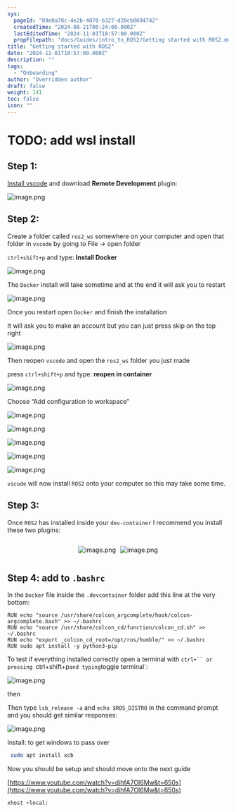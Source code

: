 ```yaml
---
sys:
  pageId: "89e0a78c-4e2b-4070-b327-d28cb0694742"
  createdTime: "2024-08-21T00:24:00.000Z"
  lastEditedTime: "2024-11-01T18:57:00.000Z"
  propFilepath: "docs/Guides/intro_to_ROS2/Getting started with ROS2.md"
title: "Getting started with ROS2"
date: "2024-11-01T18:57:00.000Z"
description: ""
tags:
  - "Onboarding"
author: "Overridden author"
draft: false
weight: 141
toc: false
icon: ""
---
```


# TODO: add wsl install

## Step 1:

[Install vscode](https://code.visualstudio.com/download) and download **Remote Development** plugin:

![image.png](https://prod-files-secure.s3.us-west-2.amazonaws.com/d518164a-d88e-44d1-a4ee-3adb3bd8bce0/efb52993-1881-4a40-b95e-6f020334f022/image.png?X-Amz-Algorithm=AWS4-HMAC-SHA256&X-Amz-Content-Sha256=UNSIGNED-PAYLOAD&X-Amz-Credential=ASIAZI2LB466WDCTQP5B%2F20250428%2Fus-west-2%2Fs3%2Faws4_request&X-Amz-Date=20250428T022702Z&X-Amz-Expires=3600&X-Amz-Security-Token=IQoJb3JpZ2luX2VjENH%2F%2F%2F%2F%2F%2F%2F%2F%2F%2FwEaCXVzLXdlc3QtMiJIMEYCIQDjfldwEuyLyYaFj9kZycqNdwjzPRUqLM47kzmHkEDTKgIhAN9ZiUdp3yva0GkjDjFbTdDhOzZV60Y2wPA6cfJWvvOGKv8DCGoQABoMNjM3NDIzMTgzODA1IgyKboIdOX0DkahlARIq3AOYLMlV5xeerGRjfhwVUtREvsdiZQaNDB6P6Pbf4nil9a9uhm81p8tx6MKaNotWcezNyyAq31SiSYne0YMTB13SKw%2FIpo8GZgoD6UYoMe08dbj89uv6GcM4%2BXOpz5VBaErfl7mVgfpKuoMZ2dJij6wY%2BOHnn%2Bjgo7GN1ks1Pun0mangRGZm6E8zTVQfWV9EvCkqRFl8sSPmpkdTpwPXtyO8H6o7y2QtrfNOcVtHCiO5psKypk4qCixcn9bygQs%2FSTMt5hsQ4%2B1Skijf8hO%2BJAxIACTIeFx%2FJtNMQa4c2VwCanmhpht8CkII57gIaWNv9CmzziPUvPEnosZ2Se8rBlggYHl92Tx2mcpVyyyJGYXHTbk8%2FYROEKZoXSfsNxDAteA2nXradxakxlTnU%2BXbiJcMmFHvVPXMAGgzYTdexsumLJOV0u1T0XlGInqx2rpneNIN2oBzmCV45P1yECRF7W2I3gs9pwU7oUBfcRzhBMOisByvnap0S8xyjSMho1GBvJ2iJbOfkZ5%2BeUTd7ysGISdTsMPjVn%2FKuKUmIpNiyo%2B%2B9jtaCWrZEyt4kfrhKxRHjOLSWzlKjMXPxxHCuHq%2BVn4NJEGkKl5SBSst9yaMAuw4HVMc9JrwS2hZ3jLHhTDrorvABjqkAVXly9hzURTSXp%2FSepmz4Ol5b%2FhnF7J2TAoVYRILs95XQChBRgiBkox79%2B6X6q%2ByYU6AgDEsMS%2BWUZejwbDglaVY1kQOzL3sedhcqP48DfJNKN61ScEEsxGNOjYryrKAv9iEXuJbteZ%2B2s3Z0%2BLWvQLe9hCZzX3r79hCzCnXrmnkSO5u7tYpnpjd8MB%2FMvRinuDCSoD03WmwpZi3Yhg%2FgOkCAfG2&X-Amz-Signature=ce96fafc3c5060b5e9d110be8ba0cdf21509ffdd65eb608ff1f0f46e339bfa8a&X-Amz-SignedHeaders=host&x-id=GetObject)

## Step 2:

Create a folder called `ros2_ws` somewhere on your computer and open that folder in `vscode` by going to File → open folder 

`ctrl+shift+p` and type: **Install Docker**

![image.png](https://prod-files-secure.s3.us-west-2.amazonaws.com/d518164a-d88e-44d1-a4ee-3adb3bd8bce0/2269dc0e-1cd5-47ff-bceb-c04ad9b2eab0/image.png?X-Amz-Algorithm=AWS4-HMAC-SHA256&X-Amz-Content-Sha256=UNSIGNED-PAYLOAD&X-Amz-Credential=ASIAZI2LB466WDCTQP5B%2F20250428%2Fus-west-2%2Fs3%2Faws4_request&X-Amz-Date=20250428T022702Z&X-Amz-Expires=3600&X-Amz-Security-Token=IQoJb3JpZ2luX2VjENH%2F%2F%2F%2F%2F%2F%2F%2F%2F%2FwEaCXVzLXdlc3QtMiJIMEYCIQDjfldwEuyLyYaFj9kZycqNdwjzPRUqLM47kzmHkEDTKgIhAN9ZiUdp3yva0GkjDjFbTdDhOzZV60Y2wPA6cfJWvvOGKv8DCGoQABoMNjM3NDIzMTgzODA1IgyKboIdOX0DkahlARIq3AOYLMlV5xeerGRjfhwVUtREvsdiZQaNDB6P6Pbf4nil9a9uhm81p8tx6MKaNotWcezNyyAq31SiSYne0YMTB13SKw%2FIpo8GZgoD6UYoMe08dbj89uv6GcM4%2BXOpz5VBaErfl7mVgfpKuoMZ2dJij6wY%2BOHnn%2Bjgo7GN1ks1Pun0mangRGZm6E8zTVQfWV9EvCkqRFl8sSPmpkdTpwPXtyO8H6o7y2QtrfNOcVtHCiO5psKypk4qCixcn9bygQs%2FSTMt5hsQ4%2B1Skijf8hO%2BJAxIACTIeFx%2FJtNMQa4c2VwCanmhpht8CkII57gIaWNv9CmzziPUvPEnosZ2Se8rBlggYHl92Tx2mcpVyyyJGYXHTbk8%2FYROEKZoXSfsNxDAteA2nXradxakxlTnU%2BXbiJcMmFHvVPXMAGgzYTdexsumLJOV0u1T0XlGInqx2rpneNIN2oBzmCV45P1yECRF7W2I3gs9pwU7oUBfcRzhBMOisByvnap0S8xyjSMho1GBvJ2iJbOfkZ5%2BeUTd7ysGISdTsMPjVn%2FKuKUmIpNiyo%2B%2B9jtaCWrZEyt4kfrhKxRHjOLSWzlKjMXPxxHCuHq%2BVn4NJEGkKl5SBSst9yaMAuw4HVMc9JrwS2hZ3jLHhTDrorvABjqkAVXly9hzURTSXp%2FSepmz4Ol5b%2FhnF7J2TAoVYRILs95XQChBRgiBkox79%2B6X6q%2ByYU6AgDEsMS%2BWUZejwbDglaVY1kQOzL3sedhcqP48DfJNKN61ScEEsxGNOjYryrKAv9iEXuJbteZ%2B2s3Z0%2BLWvQLe9hCZzX3r79hCzCnXrmnkSO5u7tYpnpjd8MB%2FMvRinuDCSoD03WmwpZi3Yhg%2FgOkCAfG2&X-Amz-Signature=57da06ced6d4753c794fe507bbe8ddc6513600891cbf9f5a213f55f019f3a35d&X-Amz-SignedHeaders=host&x-id=GetObject)

The `Docker` install will take sometime and at the end it will ask you to restart

![image.png](https://prod-files-secure.s3.us-west-2.amazonaws.com/d518164a-d88e-44d1-a4ee-3adb3bd8bce0/ed233f78-be33-4b1f-b89c-9c346c0e961e/image.png?X-Amz-Algorithm=AWS4-HMAC-SHA256&X-Amz-Content-Sha256=UNSIGNED-PAYLOAD&X-Amz-Credential=ASIAZI2LB466WDCTQP5B%2F20250428%2Fus-west-2%2Fs3%2Faws4_request&X-Amz-Date=20250428T022702Z&X-Amz-Expires=3600&X-Amz-Security-Token=IQoJb3JpZ2luX2VjENH%2F%2F%2F%2F%2F%2F%2F%2F%2F%2FwEaCXVzLXdlc3QtMiJIMEYCIQDjfldwEuyLyYaFj9kZycqNdwjzPRUqLM47kzmHkEDTKgIhAN9ZiUdp3yva0GkjDjFbTdDhOzZV60Y2wPA6cfJWvvOGKv8DCGoQABoMNjM3NDIzMTgzODA1IgyKboIdOX0DkahlARIq3AOYLMlV5xeerGRjfhwVUtREvsdiZQaNDB6P6Pbf4nil9a9uhm81p8tx6MKaNotWcezNyyAq31SiSYne0YMTB13SKw%2FIpo8GZgoD6UYoMe08dbj89uv6GcM4%2BXOpz5VBaErfl7mVgfpKuoMZ2dJij6wY%2BOHnn%2Bjgo7GN1ks1Pun0mangRGZm6E8zTVQfWV9EvCkqRFl8sSPmpkdTpwPXtyO8H6o7y2QtrfNOcVtHCiO5psKypk4qCixcn9bygQs%2FSTMt5hsQ4%2B1Skijf8hO%2BJAxIACTIeFx%2FJtNMQa4c2VwCanmhpht8CkII57gIaWNv9CmzziPUvPEnosZ2Se8rBlggYHl92Tx2mcpVyyyJGYXHTbk8%2FYROEKZoXSfsNxDAteA2nXradxakxlTnU%2BXbiJcMmFHvVPXMAGgzYTdexsumLJOV0u1T0XlGInqx2rpneNIN2oBzmCV45P1yECRF7W2I3gs9pwU7oUBfcRzhBMOisByvnap0S8xyjSMho1GBvJ2iJbOfkZ5%2BeUTd7ysGISdTsMPjVn%2FKuKUmIpNiyo%2B%2B9jtaCWrZEyt4kfrhKxRHjOLSWzlKjMXPxxHCuHq%2BVn4NJEGkKl5SBSst9yaMAuw4HVMc9JrwS2hZ3jLHhTDrorvABjqkAVXly9hzURTSXp%2FSepmz4Ol5b%2FhnF7J2TAoVYRILs95XQChBRgiBkox79%2B6X6q%2ByYU6AgDEsMS%2BWUZejwbDglaVY1kQOzL3sedhcqP48DfJNKN61ScEEsxGNOjYryrKAv9iEXuJbteZ%2B2s3Z0%2BLWvQLe9hCZzX3r79hCzCnXrmnkSO5u7tYpnpjd8MB%2FMvRinuDCSoD03WmwpZi3Yhg%2FgOkCAfG2&X-Amz-Signature=3276a5ba0f65da0671a0297241db34ca943d314d06488e327d7bf13964f2952a&X-Amz-SignedHeaders=host&x-id=GetObject)

Once you restart open `Docker` and finish the installation

It will ask you to make an account but you can just press skip on the top right

![image.png](https://prod-files-secure.s3.us-west-2.amazonaws.com/d518164a-d88e-44d1-a4ee-3adb3bd8bce0/21010ad9-1659-4fd9-9f59-9932a09b2a3d/image.png?X-Amz-Algorithm=AWS4-HMAC-SHA256&X-Amz-Content-Sha256=UNSIGNED-PAYLOAD&X-Amz-Credential=ASIAZI2LB466WDCTQP5B%2F20250428%2Fus-west-2%2Fs3%2Faws4_request&X-Amz-Date=20250428T022702Z&X-Amz-Expires=3600&X-Amz-Security-Token=IQoJb3JpZ2luX2VjENH%2F%2F%2F%2F%2F%2F%2F%2F%2F%2FwEaCXVzLXdlc3QtMiJIMEYCIQDjfldwEuyLyYaFj9kZycqNdwjzPRUqLM47kzmHkEDTKgIhAN9ZiUdp3yva0GkjDjFbTdDhOzZV60Y2wPA6cfJWvvOGKv8DCGoQABoMNjM3NDIzMTgzODA1IgyKboIdOX0DkahlARIq3AOYLMlV5xeerGRjfhwVUtREvsdiZQaNDB6P6Pbf4nil9a9uhm81p8tx6MKaNotWcezNyyAq31SiSYne0YMTB13SKw%2FIpo8GZgoD6UYoMe08dbj89uv6GcM4%2BXOpz5VBaErfl7mVgfpKuoMZ2dJij6wY%2BOHnn%2Bjgo7GN1ks1Pun0mangRGZm6E8zTVQfWV9EvCkqRFl8sSPmpkdTpwPXtyO8H6o7y2QtrfNOcVtHCiO5psKypk4qCixcn9bygQs%2FSTMt5hsQ4%2B1Skijf8hO%2BJAxIACTIeFx%2FJtNMQa4c2VwCanmhpht8CkII57gIaWNv9CmzziPUvPEnosZ2Se8rBlggYHl92Tx2mcpVyyyJGYXHTbk8%2FYROEKZoXSfsNxDAteA2nXradxakxlTnU%2BXbiJcMmFHvVPXMAGgzYTdexsumLJOV0u1T0XlGInqx2rpneNIN2oBzmCV45P1yECRF7W2I3gs9pwU7oUBfcRzhBMOisByvnap0S8xyjSMho1GBvJ2iJbOfkZ5%2BeUTd7ysGISdTsMPjVn%2FKuKUmIpNiyo%2B%2B9jtaCWrZEyt4kfrhKxRHjOLSWzlKjMXPxxHCuHq%2BVn4NJEGkKl5SBSst9yaMAuw4HVMc9JrwS2hZ3jLHhTDrorvABjqkAVXly9hzURTSXp%2FSepmz4Ol5b%2FhnF7J2TAoVYRILs95XQChBRgiBkox79%2B6X6q%2ByYU6AgDEsMS%2BWUZejwbDglaVY1kQOzL3sedhcqP48DfJNKN61ScEEsxGNOjYryrKAv9iEXuJbteZ%2B2s3Z0%2BLWvQLe9hCZzX3r79hCzCnXrmnkSO5u7tYpnpjd8MB%2FMvRinuDCSoD03WmwpZi3Yhg%2FgOkCAfG2&X-Amz-Signature=1f1badc14b269d081eaedf33709d68fe54334b8f88b863f39b67769a08601360&X-Amz-SignedHeaders=host&x-id=GetObject)

Then reopen `vscode` and open the `ros2_ws` folder you just made

press `ctrl+shift+p` and type: **reopen in container**

![image.png](https://prod-files-secure.s3.us-west-2.amazonaws.com/d518164a-d88e-44d1-a4ee-3adb3bd8bce0/4e93b8c2-41ad-488c-8095-c74205196118/image.png?X-Amz-Algorithm=AWS4-HMAC-SHA256&X-Amz-Content-Sha256=UNSIGNED-PAYLOAD&X-Amz-Credential=ASIAZI2LB466WDCTQP5B%2F20250428%2Fus-west-2%2Fs3%2Faws4_request&X-Amz-Date=20250428T022702Z&X-Amz-Expires=3600&X-Amz-Security-Token=IQoJb3JpZ2luX2VjENH%2F%2F%2F%2F%2F%2F%2F%2F%2F%2FwEaCXVzLXdlc3QtMiJIMEYCIQDjfldwEuyLyYaFj9kZycqNdwjzPRUqLM47kzmHkEDTKgIhAN9ZiUdp3yva0GkjDjFbTdDhOzZV60Y2wPA6cfJWvvOGKv8DCGoQABoMNjM3NDIzMTgzODA1IgyKboIdOX0DkahlARIq3AOYLMlV5xeerGRjfhwVUtREvsdiZQaNDB6P6Pbf4nil9a9uhm81p8tx6MKaNotWcezNyyAq31SiSYne0YMTB13SKw%2FIpo8GZgoD6UYoMe08dbj89uv6GcM4%2BXOpz5VBaErfl7mVgfpKuoMZ2dJij6wY%2BOHnn%2Bjgo7GN1ks1Pun0mangRGZm6E8zTVQfWV9EvCkqRFl8sSPmpkdTpwPXtyO8H6o7y2QtrfNOcVtHCiO5psKypk4qCixcn9bygQs%2FSTMt5hsQ4%2B1Skijf8hO%2BJAxIACTIeFx%2FJtNMQa4c2VwCanmhpht8CkII57gIaWNv9CmzziPUvPEnosZ2Se8rBlggYHl92Tx2mcpVyyyJGYXHTbk8%2FYROEKZoXSfsNxDAteA2nXradxakxlTnU%2BXbiJcMmFHvVPXMAGgzYTdexsumLJOV0u1T0XlGInqx2rpneNIN2oBzmCV45P1yECRF7W2I3gs9pwU7oUBfcRzhBMOisByvnap0S8xyjSMho1GBvJ2iJbOfkZ5%2BeUTd7ysGISdTsMPjVn%2FKuKUmIpNiyo%2B%2B9jtaCWrZEyt4kfrhKxRHjOLSWzlKjMXPxxHCuHq%2BVn4NJEGkKl5SBSst9yaMAuw4HVMc9JrwS2hZ3jLHhTDrorvABjqkAVXly9hzURTSXp%2FSepmz4Ol5b%2FhnF7J2TAoVYRILs95XQChBRgiBkox79%2B6X6q%2ByYU6AgDEsMS%2BWUZejwbDglaVY1kQOzL3sedhcqP48DfJNKN61ScEEsxGNOjYryrKAv9iEXuJbteZ%2B2s3Z0%2BLWvQLe9hCZzX3r79hCzCnXrmnkSO5u7tYpnpjd8MB%2FMvRinuDCSoD03WmwpZi3Yhg%2FgOkCAfG2&X-Amz-Signature=e4439ef043d4181be880c4dbe2bdfc0314c34ee2949cf29fa68475060240c3ea&X-Amz-SignedHeaders=host&x-id=GetObject)

Choose “Add configuration to workspace”

![image.png](https://prod-files-secure.s3.us-west-2.amazonaws.com/d518164a-d88e-44d1-a4ee-3adb3bd8bce0/9560b282-5060-4989-ba37-97e7b2c22476/image.png?X-Amz-Algorithm=AWS4-HMAC-SHA256&X-Amz-Content-Sha256=UNSIGNED-PAYLOAD&X-Amz-Credential=ASIAZI2LB466WDCTQP5B%2F20250428%2Fus-west-2%2Fs3%2Faws4_request&X-Amz-Date=20250428T022702Z&X-Amz-Expires=3600&X-Amz-Security-Token=IQoJb3JpZ2luX2VjENH%2F%2F%2F%2F%2F%2F%2F%2F%2F%2FwEaCXVzLXdlc3QtMiJIMEYCIQDjfldwEuyLyYaFj9kZycqNdwjzPRUqLM47kzmHkEDTKgIhAN9ZiUdp3yva0GkjDjFbTdDhOzZV60Y2wPA6cfJWvvOGKv8DCGoQABoMNjM3NDIzMTgzODA1IgyKboIdOX0DkahlARIq3AOYLMlV5xeerGRjfhwVUtREvsdiZQaNDB6P6Pbf4nil9a9uhm81p8tx6MKaNotWcezNyyAq31SiSYne0YMTB13SKw%2FIpo8GZgoD6UYoMe08dbj89uv6GcM4%2BXOpz5VBaErfl7mVgfpKuoMZ2dJij6wY%2BOHnn%2Bjgo7GN1ks1Pun0mangRGZm6E8zTVQfWV9EvCkqRFl8sSPmpkdTpwPXtyO8H6o7y2QtrfNOcVtHCiO5psKypk4qCixcn9bygQs%2FSTMt5hsQ4%2B1Skijf8hO%2BJAxIACTIeFx%2FJtNMQa4c2VwCanmhpht8CkII57gIaWNv9CmzziPUvPEnosZ2Se8rBlggYHl92Tx2mcpVyyyJGYXHTbk8%2FYROEKZoXSfsNxDAteA2nXradxakxlTnU%2BXbiJcMmFHvVPXMAGgzYTdexsumLJOV0u1T0XlGInqx2rpneNIN2oBzmCV45P1yECRF7W2I3gs9pwU7oUBfcRzhBMOisByvnap0S8xyjSMho1GBvJ2iJbOfkZ5%2BeUTd7ysGISdTsMPjVn%2FKuKUmIpNiyo%2B%2B9jtaCWrZEyt4kfrhKxRHjOLSWzlKjMXPxxHCuHq%2BVn4NJEGkKl5SBSst9yaMAuw4HVMc9JrwS2hZ3jLHhTDrorvABjqkAVXly9hzURTSXp%2FSepmz4Ol5b%2FhnF7J2TAoVYRILs95XQChBRgiBkox79%2B6X6q%2ByYU6AgDEsMS%2BWUZejwbDglaVY1kQOzL3sedhcqP48DfJNKN61ScEEsxGNOjYryrKAv9iEXuJbteZ%2B2s3Z0%2BLWvQLe9hCZzX3r79hCzCnXrmnkSO5u7tYpnpjd8MB%2FMvRinuDCSoD03WmwpZi3Yhg%2FgOkCAfG2&X-Amz-Signature=bc4a1db538d9776470b6832b1b10bbffd258155eed38b9972f55e8646aa7b58f&X-Amz-SignedHeaders=host&x-id=GetObject)

![image.png](https://prod-files-secure.s3.us-west-2.amazonaws.com/d518164a-d88e-44d1-a4ee-3adb3bd8bce0/2ee63f81-886b-48e8-a553-dc6e5eac99e4/image.png?X-Amz-Algorithm=AWS4-HMAC-SHA256&X-Amz-Content-Sha256=UNSIGNED-PAYLOAD&X-Amz-Credential=ASIAZI2LB466WDCTQP5B%2F20250428%2Fus-west-2%2Fs3%2Faws4_request&X-Amz-Date=20250428T022702Z&X-Amz-Expires=3600&X-Amz-Security-Token=IQoJb3JpZ2luX2VjENH%2F%2F%2F%2F%2F%2F%2F%2F%2F%2FwEaCXVzLXdlc3QtMiJIMEYCIQDjfldwEuyLyYaFj9kZycqNdwjzPRUqLM47kzmHkEDTKgIhAN9ZiUdp3yva0GkjDjFbTdDhOzZV60Y2wPA6cfJWvvOGKv8DCGoQABoMNjM3NDIzMTgzODA1IgyKboIdOX0DkahlARIq3AOYLMlV5xeerGRjfhwVUtREvsdiZQaNDB6P6Pbf4nil9a9uhm81p8tx6MKaNotWcezNyyAq31SiSYne0YMTB13SKw%2FIpo8GZgoD6UYoMe08dbj89uv6GcM4%2BXOpz5VBaErfl7mVgfpKuoMZ2dJij6wY%2BOHnn%2Bjgo7GN1ks1Pun0mangRGZm6E8zTVQfWV9EvCkqRFl8sSPmpkdTpwPXtyO8H6o7y2QtrfNOcVtHCiO5psKypk4qCixcn9bygQs%2FSTMt5hsQ4%2B1Skijf8hO%2BJAxIACTIeFx%2FJtNMQa4c2VwCanmhpht8CkII57gIaWNv9CmzziPUvPEnosZ2Se8rBlggYHl92Tx2mcpVyyyJGYXHTbk8%2FYROEKZoXSfsNxDAteA2nXradxakxlTnU%2BXbiJcMmFHvVPXMAGgzYTdexsumLJOV0u1T0XlGInqx2rpneNIN2oBzmCV45P1yECRF7W2I3gs9pwU7oUBfcRzhBMOisByvnap0S8xyjSMho1GBvJ2iJbOfkZ5%2BeUTd7ysGISdTsMPjVn%2FKuKUmIpNiyo%2B%2B9jtaCWrZEyt4kfrhKxRHjOLSWzlKjMXPxxHCuHq%2BVn4NJEGkKl5SBSst9yaMAuw4HVMc9JrwS2hZ3jLHhTDrorvABjqkAVXly9hzURTSXp%2FSepmz4Ol5b%2FhnF7J2TAoVYRILs95XQChBRgiBkox79%2B6X6q%2ByYU6AgDEsMS%2BWUZejwbDglaVY1kQOzL3sedhcqP48DfJNKN61ScEEsxGNOjYryrKAv9iEXuJbteZ%2B2s3Z0%2BLWvQLe9hCZzX3r79hCzCnXrmnkSO5u7tYpnpjd8MB%2FMvRinuDCSoD03WmwpZi3Yhg%2FgOkCAfG2&X-Amz-Signature=c762a6b1e1349d438763454c3046c7bde3086bf6dc0052ca42615a5c295556d3&X-Amz-SignedHeaders=host&x-id=GetObject)

![image.png](https://prod-files-secure.s3.us-west-2.amazonaws.com/d518164a-d88e-44d1-a4ee-3adb3bd8bce0/ae1580b2-b048-407e-aed9-b584224a7a04/image.png?X-Amz-Algorithm=AWS4-HMAC-SHA256&X-Amz-Content-Sha256=UNSIGNED-PAYLOAD&X-Amz-Credential=ASIAZI2LB466WDCTQP5B%2F20250428%2Fus-west-2%2Fs3%2Faws4_request&X-Amz-Date=20250428T022702Z&X-Amz-Expires=3600&X-Amz-Security-Token=IQoJb3JpZ2luX2VjENH%2F%2F%2F%2F%2F%2F%2F%2F%2F%2FwEaCXVzLXdlc3QtMiJIMEYCIQDjfldwEuyLyYaFj9kZycqNdwjzPRUqLM47kzmHkEDTKgIhAN9ZiUdp3yva0GkjDjFbTdDhOzZV60Y2wPA6cfJWvvOGKv8DCGoQABoMNjM3NDIzMTgzODA1IgyKboIdOX0DkahlARIq3AOYLMlV5xeerGRjfhwVUtREvsdiZQaNDB6P6Pbf4nil9a9uhm81p8tx6MKaNotWcezNyyAq31SiSYne0YMTB13SKw%2FIpo8GZgoD6UYoMe08dbj89uv6GcM4%2BXOpz5VBaErfl7mVgfpKuoMZ2dJij6wY%2BOHnn%2Bjgo7GN1ks1Pun0mangRGZm6E8zTVQfWV9EvCkqRFl8sSPmpkdTpwPXtyO8H6o7y2QtrfNOcVtHCiO5psKypk4qCixcn9bygQs%2FSTMt5hsQ4%2B1Skijf8hO%2BJAxIACTIeFx%2FJtNMQa4c2VwCanmhpht8CkII57gIaWNv9CmzziPUvPEnosZ2Se8rBlggYHl92Tx2mcpVyyyJGYXHTbk8%2FYROEKZoXSfsNxDAteA2nXradxakxlTnU%2BXbiJcMmFHvVPXMAGgzYTdexsumLJOV0u1T0XlGInqx2rpneNIN2oBzmCV45P1yECRF7W2I3gs9pwU7oUBfcRzhBMOisByvnap0S8xyjSMho1GBvJ2iJbOfkZ5%2BeUTd7ysGISdTsMPjVn%2FKuKUmIpNiyo%2B%2B9jtaCWrZEyt4kfrhKxRHjOLSWzlKjMXPxxHCuHq%2BVn4NJEGkKl5SBSst9yaMAuw4HVMc9JrwS2hZ3jLHhTDrorvABjqkAVXly9hzURTSXp%2FSepmz4Ol5b%2FhnF7J2TAoVYRILs95XQChBRgiBkox79%2B6X6q%2ByYU6AgDEsMS%2BWUZejwbDglaVY1kQOzL3sedhcqP48DfJNKN61ScEEsxGNOjYryrKAv9iEXuJbteZ%2B2s3Z0%2BLWvQLe9hCZzX3r79hCzCnXrmnkSO5u7tYpnpjd8MB%2FMvRinuDCSoD03WmwpZi3Yhg%2FgOkCAfG2&X-Amz-Signature=22d1d6df6df9fc94db53d1c297f817bca75d82b2e0c9565ac3812ce66e6a1916&X-Amz-SignedHeaders=host&x-id=GetObject)

![image.png](https://prod-files-secure.s3.us-west-2.amazonaws.com/d518164a-d88e-44d1-a4ee-3adb3bd8bce0/53255b28-f75e-430f-b9e3-c0ac8577e42b/image.png?X-Amz-Algorithm=AWS4-HMAC-SHA256&X-Amz-Content-Sha256=UNSIGNED-PAYLOAD&X-Amz-Credential=ASIAZI2LB466WDCTQP5B%2F20250428%2Fus-west-2%2Fs3%2Faws4_request&X-Amz-Date=20250428T022702Z&X-Amz-Expires=3600&X-Amz-Security-Token=IQoJb3JpZ2luX2VjENH%2F%2F%2F%2F%2F%2F%2F%2F%2F%2FwEaCXVzLXdlc3QtMiJIMEYCIQDjfldwEuyLyYaFj9kZycqNdwjzPRUqLM47kzmHkEDTKgIhAN9ZiUdp3yva0GkjDjFbTdDhOzZV60Y2wPA6cfJWvvOGKv8DCGoQABoMNjM3NDIzMTgzODA1IgyKboIdOX0DkahlARIq3AOYLMlV5xeerGRjfhwVUtREvsdiZQaNDB6P6Pbf4nil9a9uhm81p8tx6MKaNotWcezNyyAq31SiSYne0YMTB13SKw%2FIpo8GZgoD6UYoMe08dbj89uv6GcM4%2BXOpz5VBaErfl7mVgfpKuoMZ2dJij6wY%2BOHnn%2Bjgo7GN1ks1Pun0mangRGZm6E8zTVQfWV9EvCkqRFl8sSPmpkdTpwPXtyO8H6o7y2QtrfNOcVtHCiO5psKypk4qCixcn9bygQs%2FSTMt5hsQ4%2B1Skijf8hO%2BJAxIACTIeFx%2FJtNMQa4c2VwCanmhpht8CkII57gIaWNv9CmzziPUvPEnosZ2Se8rBlggYHl92Tx2mcpVyyyJGYXHTbk8%2FYROEKZoXSfsNxDAteA2nXradxakxlTnU%2BXbiJcMmFHvVPXMAGgzYTdexsumLJOV0u1T0XlGInqx2rpneNIN2oBzmCV45P1yECRF7W2I3gs9pwU7oUBfcRzhBMOisByvnap0S8xyjSMho1GBvJ2iJbOfkZ5%2BeUTd7ysGISdTsMPjVn%2FKuKUmIpNiyo%2B%2B9jtaCWrZEyt4kfrhKxRHjOLSWzlKjMXPxxHCuHq%2BVn4NJEGkKl5SBSst9yaMAuw4HVMc9JrwS2hZ3jLHhTDrorvABjqkAVXly9hzURTSXp%2FSepmz4Ol5b%2FhnF7J2TAoVYRILs95XQChBRgiBkox79%2B6X6q%2ByYU6AgDEsMS%2BWUZejwbDglaVY1kQOzL3sedhcqP48DfJNKN61ScEEsxGNOjYryrKAv9iEXuJbteZ%2B2s3Z0%2BLWvQLe9hCZzX3r79hCzCnXrmnkSO5u7tYpnpjd8MB%2FMvRinuDCSoD03WmwpZi3Yhg%2FgOkCAfG2&X-Amz-Signature=9ecb31cc462d86333ba339007bc7af1d587c25e2d7fa98605120e3f6308b6f9c&X-Amz-SignedHeaders=host&x-id=GetObject)

![image.png](https://prod-files-secure.s3.us-west-2.amazonaws.com/d518164a-d88e-44d1-a4ee-3adb3bd8bce0/7c562767-5af9-4ffb-97d1-327bcdf4ee00/image.png?X-Amz-Algorithm=AWS4-HMAC-SHA256&X-Amz-Content-Sha256=UNSIGNED-PAYLOAD&X-Amz-Credential=ASIAZI2LB466WDCTQP5B%2F20250428%2Fus-west-2%2Fs3%2Faws4_request&X-Amz-Date=20250428T022702Z&X-Amz-Expires=3600&X-Amz-Security-Token=IQoJb3JpZ2luX2VjENH%2F%2F%2F%2F%2F%2F%2F%2F%2F%2FwEaCXVzLXdlc3QtMiJIMEYCIQDjfldwEuyLyYaFj9kZycqNdwjzPRUqLM47kzmHkEDTKgIhAN9ZiUdp3yva0GkjDjFbTdDhOzZV60Y2wPA6cfJWvvOGKv8DCGoQABoMNjM3NDIzMTgzODA1IgyKboIdOX0DkahlARIq3AOYLMlV5xeerGRjfhwVUtREvsdiZQaNDB6P6Pbf4nil9a9uhm81p8tx6MKaNotWcezNyyAq31SiSYne0YMTB13SKw%2FIpo8GZgoD6UYoMe08dbj89uv6GcM4%2BXOpz5VBaErfl7mVgfpKuoMZ2dJij6wY%2BOHnn%2Bjgo7GN1ks1Pun0mangRGZm6E8zTVQfWV9EvCkqRFl8sSPmpkdTpwPXtyO8H6o7y2QtrfNOcVtHCiO5psKypk4qCixcn9bygQs%2FSTMt5hsQ4%2B1Skijf8hO%2BJAxIACTIeFx%2FJtNMQa4c2VwCanmhpht8CkII57gIaWNv9CmzziPUvPEnosZ2Se8rBlggYHl92Tx2mcpVyyyJGYXHTbk8%2FYROEKZoXSfsNxDAteA2nXradxakxlTnU%2BXbiJcMmFHvVPXMAGgzYTdexsumLJOV0u1T0XlGInqx2rpneNIN2oBzmCV45P1yECRF7W2I3gs9pwU7oUBfcRzhBMOisByvnap0S8xyjSMho1GBvJ2iJbOfkZ5%2BeUTd7ysGISdTsMPjVn%2FKuKUmIpNiyo%2B%2B9jtaCWrZEyt4kfrhKxRHjOLSWzlKjMXPxxHCuHq%2BVn4NJEGkKl5SBSst9yaMAuw4HVMc9JrwS2hZ3jLHhTDrorvABjqkAVXly9hzURTSXp%2FSepmz4Ol5b%2FhnF7J2TAoVYRILs95XQChBRgiBkox79%2B6X6q%2ByYU6AgDEsMS%2BWUZejwbDglaVY1kQOzL3sedhcqP48DfJNKN61ScEEsxGNOjYryrKAv9iEXuJbteZ%2B2s3Z0%2BLWvQLe9hCZzX3r79hCzCnXrmnkSO5u7tYpnpjd8MB%2FMvRinuDCSoD03WmwpZi3Yhg%2FgOkCAfG2&X-Amz-Signature=e1713c7cc0d436afebde524b2d4e0694baab79a87c79f0b939bae23d468ef6fc&X-Amz-SignedHeaders=host&x-id=GetObject)

`vscode` will now install `ROS2` onto your computer so this may take some time.

## Step 3:

Once `ROS2` has installed inside your `dev-container` I recommend you install these two plugins:

<div style="display: flex;flex-direction: row; column-gap:10px; max-width: 630px;justify-content: center;">
<div>

![image.png](https://prod-files-secure.s3.us-west-2.amazonaws.com/d518164a-d88e-44d1-a4ee-3adb3bd8bce0/3fc3d550-5a54-4ba1-ba6b-faa01cdb7369/image.png?X-Amz-Algorithm=AWS4-HMAC-SHA256&X-Amz-Content-Sha256=UNSIGNED-PAYLOAD&X-Amz-Credential=ASIAZI2LB466QVGKWUMX%2F20250428%2Fus-west-2%2Fs3%2Faws4_request&X-Amz-Date=20250428T022708Z&X-Amz-Expires=3600&X-Amz-Security-Token=IQoJb3JpZ2luX2VjENH%2F%2F%2F%2F%2F%2F%2F%2F%2F%2FwEaCXVzLXdlc3QtMiJIMEYCIQDI7wUil8YyE1VqXa%2F5RQ0RW6IWu5iVX8EuH6pWl4D%2BqQIhAOSWn%2B1MKySp9guoH58AIhP1hwlR9l8%2FYZrt1poIX0VRKv8DCGoQABoMNjM3NDIzMTgzODA1Igz3xotgzxhWsNpOwFsq3ANdNhRPvUSVy12STNT8Re09ivIzhxPczcHSAN7XCNLwaWVH1lcCzBsOxMfTQMKZBPlcZWyX5etER%2BhO8S8FfyRkEA6vrwHC8E1cXRtV0SkByuQgTErM9ZiTJ9pt6AkIxQlu64GUrulXNbjsfuqQjnShhQ4y8WMc7krgc%2BTlXsKmbzhwudcjtfmPHtP8q6%2Fch7XlnLzUu%2FdB8ssjDbGij9f4jQhxLlUIGr6u8w8IxwMxKzKDyi28xl1ju2OJixqxSQ2D4Vuio%2Bc9mNU8L8ymIrpK4avq4GlbCZiIhEsc9p3X5yYx0EQ7l5W7GU2Vf3Bs6WEYbSbHSCzayMLoxwKbMZd7QrwzaWykycC1JVin2T4RvqiTlrJO%2FwB0jzCD5qv43bKZ%2Bv6VuypN7P%2FNsjMvNdNaNAZgB%2BomooQAg%2FIwHyWuPuEuNtjVTENJfJBCHG9yuO8fhUPVCgPCYLTpKzBwih0H2G18BO2NNGqkJa%2FaKP8IU04llra5oD6etMPfwQrkbb8ydrfbx85DGO0NcELweNd6fOEor3BidF8FILawBy9UgSznx6jXeejhiTT8fda3MOPRrVjIUfPCyf1leF2twDBowqZ4A9Jjx%2FG8oJSDbClzF3smj6wv6TNWTLEEyjDkobvABjqkAb8sRw8RTWgGuSdDxo6sg8UVONpbN4%2BWOBOevtTLxOBSYDiaMOHfHaCVF3hq2aUpMQY6sZpHD5cqazIV5Il3X1soIA17uQJ87fHAIne20q3P%2FOJRH1krUaNChjXyaDmOYSL4%2B06BqeM4hCCsot2EFZ9gTKE92%2B2UaOzWQlQ%2FwE1pzRLbQ4Re3Oj%2BFSRB%2BFRBX2r26Hn5iLxPP7qa8Y49ay3CmIk4&X-Amz-Signature=42cd76e836b0afd257808a951830e5144f6bcbd1675e8c1ee33bfd0fb9c99903&X-Amz-SignedHeaders=host&x-id=GetObject)

</div>
<div>

![image.png](https://prod-files-secure.s3.us-west-2.amazonaws.com/d518164a-d88e-44d1-a4ee-3adb3bd8bce0/d994cc66-13c2-4093-a5a3-f84cf4601a82/image.png?X-Amz-Algorithm=AWS4-HMAC-SHA256&X-Amz-Content-Sha256=UNSIGNED-PAYLOAD&X-Amz-Credential=ASIAZI2LB466WFODXG6F%2F20250428%2Fus-west-2%2Fs3%2Faws4_request&X-Amz-Date=20250428T022708Z&X-Amz-Expires=3600&X-Amz-Security-Token=IQoJb3JpZ2luX2VjENH%2F%2F%2F%2F%2F%2F%2F%2F%2F%2FwEaCXVzLXdlc3QtMiJIMEYCIQDittWmGUK6mpQmR6wGLgeOcze3rZ7Yqt8ElD1qhU%2BOMgIhAJ1HHQ8f7C9Tup3F6xTUnnsoXzpgrrpBViN%2FwKJgQgpbKv8DCGoQABoMNjM3NDIzMTgzODA1Igwk2U7Hl6FHGrBffGgq3AOD7VpQ82ajAz4zJZJu%2FYvgDFT2bVCaIu%2BAS2jfFtFwfVrttZ8IllKywfuj2h%2FC8CjX%2FvmMsyh1sBhZKm2SYcLkyMIoZCGg%2B%2Bt%2BCTsAhfcO67mLHzi3vtpAjz2iITJzVLsznjCvIJVsA26UrIXMIl7q05CSpsztLX%2FcZeST922Dx9sjttB1YlGum6U7Tzi%2BnaytrZ9GgyW%2F3hYbsswgUaXad0b5C%2FWAmSZUKHNCOapWFuZ1YjEPAFrruFYKpwg4tyy9QDltJCe2ITNReyJxdU1e37D9RscR50nWy6PQ3GSOr7PGtupJ4OQ26J5C1ryx4S3l3tfg3dbyOlGXc179ToBKDDTwuKCfI4iAHRgDeeCSxN6zwGCbCCHa1ae4KX2RK6fwQ5LYJpNWwmYBo4Tciz4q9SmWm0j3hSXlMuQqZRiDrrPQVbs3LKjnkYzoTFFmOOi7k7QYCpkrm46XKUiQem3RN3%2BwACK0hPRIlqL3P6H4sV2zf95XbG%2Fr3Aij76TWsEAsraKHyX%2F9SJ%2B5CdQdO33QwG5KSJFNodzHPt%2FlWbLfLMAIXtTnAEQpLpOpaHliRFE3S1yWs8zGgUO6GmWx%2FDPJYVktxSRZxe2tNz68dvERZwfs7H4nHEwyWjQbdzDTorvABjqkATqEQ3%2FNA2iTHJk5ySuuM4CBj9UdbAjfv9PnkafITMCzPeO5v9n8OZIbvGRVOIHZd4fkFTXR6LlB29kOvj%2FtjpEh%2FMcdmwpeKFcsMyWLt8gBHBdsNN%2Fyl50M6R7tgF%2BbTuevClGVHuwnmRfgEcSBg%2FMMciX3CkgfQWmS0EAo9RA7apA9Twhq7P3qiHB5oekLM5EOr%2F6iwZt%2Buag3VDC%2BIFK91bLC&X-Amz-Signature=4c8291269f49c9c4b58f8c27c9ff29c296d6f3987bf514236d6ca9c9618b0d90&X-Amz-SignedHeaders=host&x-id=GetObject)

</div>
</div>

## Step 4: add to `.bashrc`

In the `Docker` file inside the `.devcontainer` folder add this line at the very bottom: 

```docker
RUN echo "source /usr/share/colcon_argcomplete/hook/colcon-argcomplete.bash" >> ~/.bashrc
RUN echo "source /usr/share/colcon_cd/function/colcon_cd.sh" >> ~/.bashrc
RUN echo "export _colcon_cd_root=/opt/ros/humble/" >> ~/.bashrc
RUN sudo apt install -y python3-pip 
```

To test if everything installed correctly open a terminal with `ctrl+`` or pressing `ctrl+shift+p` and typing `toggle terminal`:

![image.png](https://prod-files-secure.s3.us-west-2.amazonaws.com/d518164a-d88e-44d1-a4ee-3adb3bd8bce0/6a4943d8-b04e-4c02-9a58-775f3384d1a5/image.png?X-Amz-Algorithm=AWS4-HMAC-SHA256&X-Amz-Content-Sha256=UNSIGNED-PAYLOAD&X-Amz-Credential=ASIAZI2LB466WDCTQP5B%2F20250428%2Fus-west-2%2Fs3%2Faws4_request&X-Amz-Date=20250428T022702Z&X-Amz-Expires=3600&X-Amz-Security-Token=IQoJb3JpZ2luX2VjENH%2F%2F%2F%2F%2F%2F%2F%2F%2F%2FwEaCXVzLXdlc3QtMiJIMEYCIQDjfldwEuyLyYaFj9kZycqNdwjzPRUqLM47kzmHkEDTKgIhAN9ZiUdp3yva0GkjDjFbTdDhOzZV60Y2wPA6cfJWvvOGKv8DCGoQABoMNjM3NDIzMTgzODA1IgyKboIdOX0DkahlARIq3AOYLMlV5xeerGRjfhwVUtREvsdiZQaNDB6P6Pbf4nil9a9uhm81p8tx6MKaNotWcezNyyAq31SiSYne0YMTB13SKw%2FIpo8GZgoD6UYoMe08dbj89uv6GcM4%2BXOpz5VBaErfl7mVgfpKuoMZ2dJij6wY%2BOHnn%2Bjgo7GN1ks1Pun0mangRGZm6E8zTVQfWV9EvCkqRFl8sSPmpkdTpwPXtyO8H6o7y2QtrfNOcVtHCiO5psKypk4qCixcn9bygQs%2FSTMt5hsQ4%2B1Skijf8hO%2BJAxIACTIeFx%2FJtNMQa4c2VwCanmhpht8CkII57gIaWNv9CmzziPUvPEnosZ2Se8rBlggYHl92Tx2mcpVyyyJGYXHTbk8%2FYROEKZoXSfsNxDAteA2nXradxakxlTnU%2BXbiJcMmFHvVPXMAGgzYTdexsumLJOV0u1T0XlGInqx2rpneNIN2oBzmCV45P1yECRF7W2I3gs9pwU7oUBfcRzhBMOisByvnap0S8xyjSMho1GBvJ2iJbOfkZ5%2BeUTd7ysGISdTsMPjVn%2FKuKUmIpNiyo%2B%2B9jtaCWrZEyt4kfrhKxRHjOLSWzlKjMXPxxHCuHq%2BVn4NJEGkKl5SBSst9yaMAuw4HVMc9JrwS2hZ3jLHhTDrorvABjqkAVXly9hzURTSXp%2FSepmz4Ol5b%2FhnF7J2TAoVYRILs95XQChBRgiBkox79%2B6X6q%2ByYU6AgDEsMS%2BWUZejwbDglaVY1kQOzL3sedhcqP48DfJNKN61ScEEsxGNOjYryrKAv9iEXuJbteZ%2B2s3Z0%2BLWvQLe9hCZzX3r79hCzCnXrmnkSO5u7tYpnpjd8MB%2FMvRinuDCSoD03WmwpZi3Yhg%2FgOkCAfG2&X-Amz-Signature=0e7d5f7da9299bdf5532a4f94d915dda246cdf752409fee71e7b1373ef566637&X-Amz-SignedHeaders=host&x-id=GetObject)

then 

Then type `lsb_release -a` and `echo $ROS_DISTRO` in the command prompt and you should get similar responses:

![image.png](https://prod-files-secure.s3.us-west-2.amazonaws.com/d518164a-d88e-44d1-a4ee-3adb3bd8bce0/3e635dec-a805-4e85-8b9e-d000e5b71a4e/image.png?X-Amz-Algorithm=AWS4-HMAC-SHA256&X-Amz-Content-Sha256=UNSIGNED-PAYLOAD&X-Amz-Credential=ASIAZI2LB466WDCTQP5B%2F20250428%2Fus-west-2%2Fs3%2Faws4_request&X-Amz-Date=20250428T022702Z&X-Amz-Expires=3600&X-Amz-Security-Token=IQoJb3JpZ2luX2VjENH%2F%2F%2F%2F%2F%2F%2F%2F%2F%2FwEaCXVzLXdlc3QtMiJIMEYCIQDjfldwEuyLyYaFj9kZycqNdwjzPRUqLM47kzmHkEDTKgIhAN9ZiUdp3yva0GkjDjFbTdDhOzZV60Y2wPA6cfJWvvOGKv8DCGoQABoMNjM3NDIzMTgzODA1IgyKboIdOX0DkahlARIq3AOYLMlV5xeerGRjfhwVUtREvsdiZQaNDB6P6Pbf4nil9a9uhm81p8tx6MKaNotWcezNyyAq31SiSYne0YMTB13SKw%2FIpo8GZgoD6UYoMe08dbj89uv6GcM4%2BXOpz5VBaErfl7mVgfpKuoMZ2dJij6wY%2BOHnn%2Bjgo7GN1ks1Pun0mangRGZm6E8zTVQfWV9EvCkqRFl8sSPmpkdTpwPXtyO8H6o7y2QtrfNOcVtHCiO5psKypk4qCixcn9bygQs%2FSTMt5hsQ4%2B1Skijf8hO%2BJAxIACTIeFx%2FJtNMQa4c2VwCanmhpht8CkII57gIaWNv9CmzziPUvPEnosZ2Se8rBlggYHl92Tx2mcpVyyyJGYXHTbk8%2FYROEKZoXSfsNxDAteA2nXradxakxlTnU%2BXbiJcMmFHvVPXMAGgzYTdexsumLJOV0u1T0XlGInqx2rpneNIN2oBzmCV45P1yECRF7W2I3gs9pwU7oUBfcRzhBMOisByvnap0S8xyjSMho1GBvJ2iJbOfkZ5%2BeUTd7ysGISdTsMPjVn%2FKuKUmIpNiyo%2B%2B9jtaCWrZEyt4kfrhKxRHjOLSWzlKjMXPxxHCuHq%2BVn4NJEGkKl5SBSst9yaMAuw4HVMc9JrwS2hZ3jLHhTDrorvABjqkAVXly9hzURTSXp%2FSepmz4Ol5b%2FhnF7J2TAoVYRILs95XQChBRgiBkox79%2B6X6q%2ByYU6AgDEsMS%2BWUZejwbDglaVY1kQOzL3sedhcqP48DfJNKN61ScEEsxGNOjYryrKAv9iEXuJbteZ%2B2s3Z0%2BLWvQLe9hCZzX3r79hCzCnXrmnkSO5u7tYpnpjd8MB%2FMvRinuDCSoD03WmwpZi3Yhg%2FgOkCAfG2&X-Amz-Signature=7a5b29ad5ce0dfb1d4c6c5391a0d4661908e6b322f1a6efb7f1d59ea9edf1ca0&X-Amz-SignedHeaders=host&x-id=GetObject)

Install:  to get windows to pass over

```bash
 sudo apt install xcb
```

Now you should be setup and should move onto the next guide 

[https://www.youtube.com/watch?v=dihfA7Ol6Mw&t=650s](https://www.youtube.com/watch?v=dihfA7Ol6Mw&t=650s)

```python
xhost +local:
```
